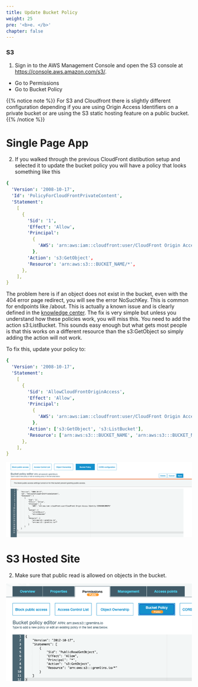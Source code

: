 ```yaml
---
title: Update Bucket Policy
weight: 25
pre: '<b>e. </b>'
chapter: false
---
```


### S3

1. Sign in to the AWS Management Console and open the S3 console at https://console.aws.amazon.com/s3/.

- Go to Permissions
- Go to Bucket Policy

{{% notice note %}}
For S3 and Cloudfront there is slightly different configuration depending if you are using Origin Access Identifiers on a private bucket or are using the S3 static hosting feature on a public bucket.
{{% /notice %}}

# Single Page App

2. If you walked through the previous CloudFront distibution setup and selected it to update the bucket policy you will have a policy that looks something like this

```yaml
{
  'Version': '2008-10-17',
  'Id': 'PolicyForCloudFrontPrivateContent',
  'Statement':
    [
      {
        'Sid': '1',
        'Effect': 'Allow',
        'Principal':
          {
            'AWS': 'arn:aws:iam::cloudfront:user/CloudFront Origin Access Identity ORIGIN_ACCESS_ID',
          },
        'Action': 's3:GetObject',
        'Resource': 'arn:aws:s3:::BUCKET_NAME/*',
      },
    ],
}
```

The problem here is if an object does not exist in the bucket, even with the 404 error page redirect, you will see the error NoSuchKey. This is common for endpoints like /about. This is actually a known issue and is clearly defined in the [knowledge center](https://aws.amazon.com/premiumsupport/knowledge-center/404-error-nosuchkey-s3/). The fix is very simple but unless you understand how these policies work, you will miss this. You need to add the action s3:ListBucket. This sounds easy enough but what gets most people is that this works on a different resource than the s3:GetObject so simply adding the action will not work.

To fix this, update your policy to:

```yaml
{
  'Version': '2008-10-17',
  'Statement':
    [
      {
        'Sid': 'AllowCloudFrontOriginAccess',
        'Effect': 'Allow',
        'Principal':
          {
            'AWS': 'arn:aws:iam::cloudfront:user/CloudFront Origin Access Identity ORIGIN_ACCESS_ID',
          },
        'Action': ['s3:GetObject', 's3:ListBucket'],
        'Resource': ['arn:aws:s3:::BUCKET_NAME', 'arn:aws:s3:::BUCKET_NAME/*'],
      },
    ],
}
```

![SPA Policy](images/s3-policy-spa.png?width=60pc)

# S3 Hosted Site

2. Make sure that public read is allowed on objects in the bucket.

![Public Policy](images/s3-policy.png?width=60pc)
